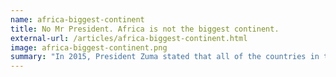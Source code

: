 ```yaml
---
name: africa-biggest-continent
title: No Mr President. Africa is not the biggest continent.
external-url: /articles/africa-biggest-continent.html
image: africa-biggest-continent.png
summary: "In 2015, President Zuma stated that all of the countries in the world would fit into Africa. Here is a visual proof that this is not true."
--- 
```

